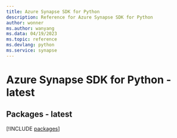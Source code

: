 ```yaml
---
title: Azure Synapse SDK for Python
description: Reference for Azure Synapse SDK for Python
author: wonner
ms.author: wanyang
ms.data: 04/19/2023
ms.topic: reference
ms.devlang: python
ms.service: synapse
---
```

# Azure Synapse SDK for Python - latest
## Packages - latest
[!INCLUDE [packages](synapse-index.md)]